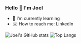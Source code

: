 ### Hello 👋 I'm Joel

- 🌱 I’m currently learning
- ✉️ How to reach me: LinkedIn

![Joel's GitHub stats](https://github-readme-stats.vercel.app/api?username=joeljtomy)
![Top Langs](https://github-readme-stats.vercel.app/api/top-langs/?username=joeljtomy&layout=compact)

<!--
- 🔭 I’m currently working on ...
- 👯 I’m looking to collaborate on ...
- 🤔 I’m looking for help with ...
- 💬 Ask me about ...
- 😄 Pronouns: ...
- ⚡ Fun fact: ...
-->

